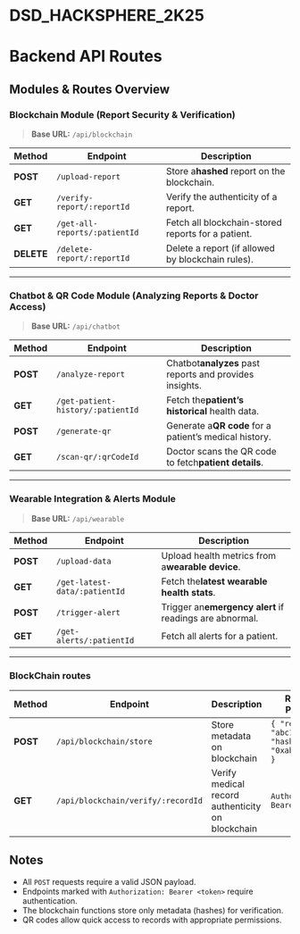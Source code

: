 # DSD_HACKSPHERE_2K25

# Backend API Routes

## Modules & Routes Overview

### Blockchain Module (Report Security & Verification)

> **Base URL:** `/api/blockchain`

| Method     | Endpoint                      | Description                                        |
| ---------- | ----------------------------- | -------------------------------------------------- |
| **POST**   | `/upload-report`              | Store a**hashed** report on the blockchain.        |
| **GET**    | `/verify-report/:reportId`    | Verify the authenticity of a report.               |
| **GET**    | `/get-all-reports/:patientId` | Fetch all blockchain-stored reports for a patient. |
| **DELETE** | `/delete-report/:reportId`    | Delete a report (if allowed by blockchain rules).  |

---

### Chatbot & QR Code Module (Analyzing Reports & Doctor Access)

> **Base URL:** `/api/chatbot`

| Method   | Endpoint                          | Description                                             |
| -------- | --------------------------------- | ------------------------------------------------------- |
| **POST** | `/analyze-report`                 | Chatbot**analyzes** past reports and provides insights. |
| **GET**  | `/get-patient-history/:patientId` | Fetch the**patient’s historical** health data.         |
| **POST** | `/generate-qr`                    | Generate a**QR code** for a patient’s medical history. |
| **GET**  | `/scan-qr/:qrCodeId`              | Doctor scans the QR code to fetch**patient details**.   |

---

### Wearable Integration & Alerts Module

> **Base URL:** `/api/wearable`

| Method   | Endpoint                      | Description                                             |
| -------- | ----------------------------- | ------------------------------------------------------- |
| **POST** | `/upload-data`                | Upload health metrics from a**wearable device**.        |
| **GET**  | `/get-latest-data/:patientId` | Fetch the**latest wearable health stats**.              |
| **POST** | `/trigger-alert`              | Trigger an**emergency alert** if readings are abnormal. |
| **GET**  | `/get-alerts/:patientId`      | Fetch all alerts for a patient.                         |

---

### BlockChain routes

| Method         | Endpoint                               | Description                                      | Request Payload                                                                                               |
| ---------------- | ---------------------------------------- | -------------------------------------------------- | --------------------------------------------------------------------------------------------------------------- |
|**POST** | `/api/blockchain/store`            | Store metadata on blockchain                     | `{ "recordId": "abc123", "hash": "0xabcde12345" }`                                                        |
| **GET**  | `/api/blockchain/verify/:recordId` | Verify medical record authenticity on blockchain | `Authorization: Bearer `                                                                           |                                                                 |

## Notes

* All `POST` requests require a valid JSON payload.
* Endpoints marked with `Authorization: Bearer <token>` require authentication.
* The blockchain functions store only metadata (hashes) for verification.
* QR codes allow quick access to records with appropriate permissions.


